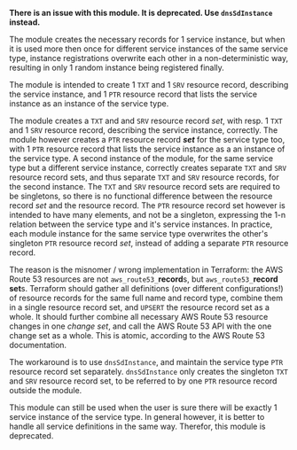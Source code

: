 **There is an issue with this module. It is deprecated. Use `dnsSdInstance` instead.**

The module creates the necessary records for 1
service instance, but when it is used more then once for different service instances
of the same service type, instance registrations overwrite each other in a non-deterministic
way, resulting in only 1 random instance being registered finally.

The module is intended to create 1 `TXT` and 1 `SRV` resource record, describing the service instance,
and 1 `PTR` resource record that lists the service instance as an instance of the service type.

The module creates a `TXT` and and `SRV` resource record _set_, with resp. 1 `TXT` and 1
`SRV` resource record, describing the service instance, correctly.
The module however creates a `PTR` resource record **_set_** for the service type too, with
1 `PTR` resource record that lists the service instance as a an instance of the service type.
A second instance of the module, for the same service type but a different service instance, correctly
creates separate `TXT` and `SRV` resource record sets, and thus separate `TXT` and `SRV` resource
records, for the second instance. The `TXT` and `SRV` resource record sets are required to be
singletons, so there is no functional difference between the resource record _set_ and the resource
record. The `PTR` resource record set however is intended to have many elements, and not be a singleton,
expressing the 1-n relation between the service type and it's service instances. In practice,
each module instance for the same service type overwrites the other's singleton `PTR` resource record
_set_, instead of adding a separate `PTR` resource record.

The reason is the misnomer / wrong implementation in Terraform: the AWS Route 53 resources are not
`aws_route53_`**record**s, but `aws_route53_`**record set**s. Terraform should gather all definitions
(over different configurations!) of resource records for the same full name and record type,
combine them in a single resource record set, and `UPSERT` the resource record set as a whole. It
should further combine all necessary AWS Route 53 resource changes in one _change set_, and call
the AWS Route 53 API with the one change set as a whole. This is atomic, according to the AWS
Route 53 documentation.

The workaround is to use `dnsSdInstance`, and maintain the service type `PTR` resource record
set separately. `dnsSdInstance` only creates the singleton `TXT` and `SRV` resource record set, to be
referred to by one `PTR` resource record outside the module.

This module can still be used when the user is sure there will be exactly 1 service instance of the
service type. In general however, it is better to handle all service definitions in the same way.
Therefor, this module is deprecated.
